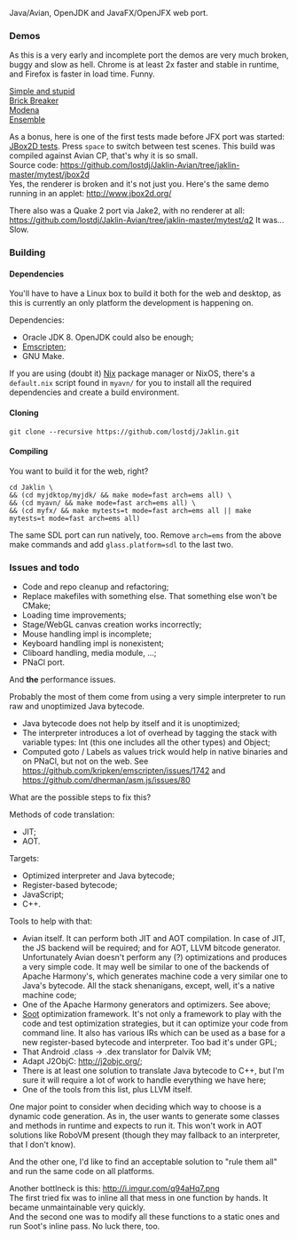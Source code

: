 Java/Avian, OpenJDK and JavaFX/OpenJFX web port.

### Demos

As this is a very early and incomplete port the demos are very much broken, buggy and slow as hell. Chrome is at least 2x faster and stable in runtime, and Firefox is faster in load time. Funny.

[Simple and stupid](http://jaklin-ghp.asd.im/test/stupid)  
[Brick Breaker](http://jaklin-ghp.asd.im/test/brickbreaker)  
[Modena](http://jaklin-ghp.asd.im/test/modena-uimosaic)  
[Ensemble](http://jaklin-ghp.asd.im/test/ensemble)  

As a bonus, here is one of the first tests made before JFX port was started: [JBox2D tests](http://ltp.name/Jaklin/test/jb2d). Press `space` to switch between test scenes. This build was compiled against Avian CP, that's why it is so small.  
Source code: https://github.com/lostdj/Jaklin-Avian/tree/jaklin-master/mytest/jbox2d  
Yes, the renderer is broken and it's not just you. Here's the same demo running in an applet: http://www.jbox2d.org/

There also was a Quake 2 port via Jake2, with no renderer at all: https://github.com/lostdj/Jaklin-Avian/tree/jaklin-master/mytest/q2 It was... Slow.

### Building

#### Dependencies
You'll have to have a Linux box to build it both for the web and desktop, as this is currently an only platform the development is happening on.

Dependencies: 
- Oracle JDK 8. OpenJDK could also be enough;
- [Emscripten](http://kripken.github.io/emscripten-site/);
- GNU Make.

If you are using (doubt it) [Nix](http://nixos.org/) package manager or NixOS, there's a `default.nix` script found in `myavn/` for you to install all the required dependencies and create a build environment.

#### Cloning

`git clone --recursive https://github.com/lostdj/Jaklin.git`

#### Compiling

You want to build it for the web, right?

```
cd Jaklin \
&& (cd myjdktop/myjdk/ && make mode=fast arch=ems all) \
&& (cd myavn/ && make mode=fast arch=ems all) \
&& (cd myfx/ && make mytests=t mode=fast arch=ems all || make mytests=t mode=fast arch=ems all)
```

The same SDL port can run natively, too. Remove `arch=ems` from the above make commands and add `glass.platform=sdl` to the last two.

### Issues and todo

- Code and repo cleanup and refactoring;
- Replace makefiles with something else. That something else won't be CMake;
- Loading time improvements;
- Stage/WebGL canvas creation works incorrectly;
- Mouse handling impl is incomplete;
- Keyboard handling impl is nonexistent;
- Cliboard handling, media module, ...;
- PNaCl port.

And **the** performance issues.

Probably the most of them come from using a very simple interpreter to run raw and unoptimized Java bytecode.
- Java bytecode does not help by itself and it is unoptimized;
- The interpreter introduces a lot of overhead by tagging the stack with variable types: Int (this one includes all the other types) and Object;
- Computed goto / Labels as values trick would help in native binaries and on PNaCl, but not on the web. See https://github.com/kripken/emscripten/issues/1742 and https://github.com/dherman/asm.js/issues/80

What are the possible steps to fix this?

Methods of code translation:
- JIT;
- AOT.

Targets:
- Optimized interpreter and Java bytecode;
- Register-based bytecode;
- JavaScript;
- C++.

Tools to help with that:
- Avian itself. It can perform both JIT and AOT compilation. In case of JIT, the JS backend will be required; and for AOT, LLVM bitcode generator. Unfortunately Avian doesn't perform any (?) optimizations and produces a very simple code. It may well be similar to one of the backends of Apache Harmony's, which generates machine code a very similar one to Java's bytecode. All the stack shenanigans, except, well, it's a native machine code;
- One of the Apache Harmony generators and optimizers. See above;
- [Soot](http://sable.github.io/soot/) optimization framework. It's not only a framework to play with the code and test optimization strategies, but it can optimize your code from command line. It also has various IRs which can be used as a base for a new register-based bytecode and interpreter. Too bad it's under GPL;
- That Android .class -> .dex translator for Dalvik VM;
- Adapt J2ObjC: http://j2objc.org/;
- There is at least one solution to translate Java bytecode to C++, but I'm sure it will require a lot of work to handle everything we have here;
- One of the tools from this list, plus LLVM itself.

One major point to consider when deciding which way to choose is a dynamic code generation. As in, the user wants to generate some classes and methods in runtime and expects to run it. This won't work in AOT solutions like RoboVM present (though they may fallback to an interpreter, that I don't know).

And the other one, I'd like to find an acceptable solution to "rule them all" and run the same code on all platforms.

Another bottlneck is this: http://i.imgur.com/q94aHq7.png  
The first tried fix was to inline all that mess in one function by hands. It became unmaintainable very quickly.  
And the second one was to modify all these functions to a static ones and run Soot's inline pass. No luck there, too.
